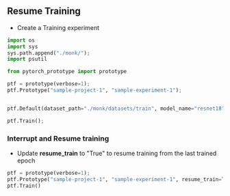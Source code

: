 ## Resume Training

- Create a Training experiment

```python
import os
import sys
sys.path.append("./monk/");
import psutil

from pytorch_prototype import prototype

ptf = prototype(verbose=1);
ptf.Prototype("sample-project-1", "sample-experiment-1");


ptf.Default(dataset_path="./monk/datasets/train", model_name="resnet18", freeze_base_network=True, num_epochs=10);

ptf.Train();
```


### Interrupt and Resume training

- Update <b>resume_train</b> to "True" to resume training from the last trained epoch

```python
ptf = prototype(verbose=1);
ptf.Prototype("sample-project-1", "sample-experiment-1", resume_train=True);
ptf.Train()
```